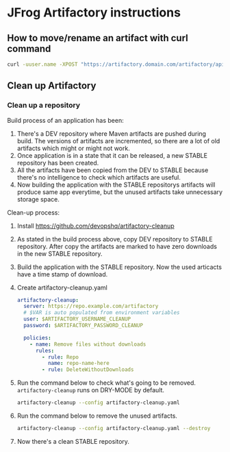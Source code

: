 # JFrog Artifactory instructions

## How to move/rename an artifact with curl command

~~~sh
curl -uuser.name -XPOST "https://artifactory.domain.com/artifactory/api/copy/docker-local/imagename/latest?to=docker-local/imagename/latest-20240626"
~~~

## Clean up Artifactory

### Clean up a repository

Build process of an application has been:

1. There's a DEV repository where Maven artifacts are pushed during build. The versions of artifacts are incremented, so there are a lot of old artifacts which might or might not work.
2. Once application is in a state that it can be released, a new STABLE repository has been created.
3. All the artifacts have been copied from the DEV to STABLE because there's no intelligence to check which artifacts are useful.
4. Now building the application with the STABLE repositorys artifacts will produce same app everytime, but the unused artifacts take unnecessary storage space.

Clean-up process:

1. Install https://github.com/devopshq/artifactory-cleanup
1. As stated in the build process above, copy DEV repository to STABLE repository. After copy the artifacts are marked to have zero downloads in the new STABLE repository.
1. Build the application with the STABLE repository. Now the used articacts have a time stamp of download.
1. Create artifactory-cleanup.yaml

    ~~~yaml
    artifactory-cleanup:
      server: https://repo.example.com/artifactory
      # $VAR is auto populated from environment variables
      user: $ARTIFACTORY_USERNAME_CLEANUP
      password: $ARTIFACTORY_PASSWORD_CLEANUP
    
      policies:
        - name: Remove files without downloads
          rules:
            - rule: Repo
              name: repo-name-here
            - rule: DeleteWithoutDownloads
    ~~~

1. Run the command below to check what's going to be removed. `artifactory-cleanup` runs on DRY-MODE by default.

    ~~~sh
    artifactory-cleanup --config artifactory-cleanup.yaml
    ~~~

1. Run the command below to remove the unused artifacts.

    ~~~sh
    artifactory-cleanup --config artifactory-cleanup.yaml --destroy
    ~~~

1. Now there's a clean STABLE repository.
